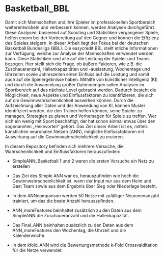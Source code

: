 # Basketball_BBL

Damit sich Mannschaften und ihre Spieler im professionellen Sportbereich weiterentwickeln und verbessern können, werden Analysen durchgeführt. Diese Analysen, basierend auf Scouting und Statistiken vergangener Spiele, helfen enorm bei der Vorbereitung auf den Gegner und können die Effizienz des Spieles steigern. In dieser Arbeit liegt der Fokus bei der deutschen Basketball Bundesliga (BBL). Die easycredit BBL stellt etliche Informationen zur Verfügung, welche zur Analyse der Mannschaften verwendet werden kann. Diese Statistiken sind alle auf die Leistung der Spieler und Teams bezogen. Hier stellt sich die Frage, ob äußere Faktoren, wie z.B. die Zuschaueranzahl, Hallenkapazitäten und -auslastung, Wochentage und Uhrzeiten sowie Jahreszeiten einen Einfluss auf die Leistung und somit auch auf die Spielergebnisse haben. Mithilfe von künstlicher Intelligenz (KI) und durch die Ansammlung großer Datenmengen sollen Analysen im Sportbereich auf das nächste Level gebracht werden. Dadurch besteht die Möglichkeit, neue Aspekte und Einflussfaktoren zu identifizieren, die sich auf die Gewinnwahrscheinlichkeit auswirken können. Durch die Aufzeichnung aller Daten und der Anwendung von KI, können Muster identifiziert werden, die den Trainer helfen können, seine Spieler zu managen, Strategien zu planen und Vorhersagen für Spiele zu treffen. Wer sich ein wenig mit Sport beschäftigt, der hat schon einmal etwas über den sogenannten „Heimvorteil“ gehört. Das Ziel dieser Arbeit ist es, mittels künstlichen neuronalen Netzen (ANN), mögliche Einflussfaktoren mit Auswirkung auf die Gewinnwahrscheinlichkeit zu eruieren. 

In diesem Repository befinden sich mehrere Versuche, die Wahrscheinlichkeit und Einflussfaktoren herauszufinden:

- SimpleANN_Basketball 1 und 2 waren die ersten Versuche ein Netz zu erstellen

- Das Ziel des Simple ANN war es, herauszufinden wie hoch die Gewinnwahrscheinlichkeit ist, wenn der Input nur aus dem Heim und Gast Team sowie aus dem Ergebnis über Sieg oder Niederlage besteht.

- In dem ANNcomparison werden 50 Netze mit zufälliger Neuronenanzahl trainiert, um das die beste Anzahl herauszufinden.

- ANN_moreFeatures beinhaltet zusätzlich zu den Daten aus dem SimpleANN die Zuschaueranzahl und die Hallenkapazität.

- Das Final_ANN beinhalten zusätzlich zu den Daten aus dem ANN_moreFeatures den Wochentag, die Uhrzeit und die Kalenderwoche.

- In dem kfold_ANN wird die Bewertungsmethode k-Fold Crossvalditation für die Netze verwendet.

